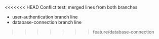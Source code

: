<<<<<<< HEAD
Conflict test: merged lines from both branches
- user-authentication branch line
- database-connection branch line

>>>>>>> feature/database-connection
